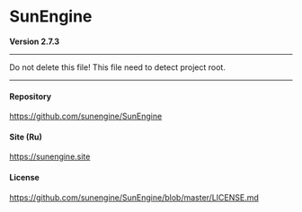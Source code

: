 # SunEngine
**Version 2.7.3**
***************************************************************
Do not delete this file! This file need to detect project root.
***************************************************************
#### Repository
https://github.com/sunengine/SunEngine
#### Site (Ru)
https://sunengine.site
#### License
https://github.com/sunengine/SunEngine/blob/master/LICENSE.md